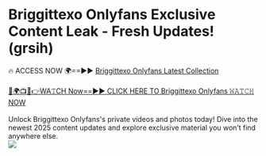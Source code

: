 # Briggittexo Onlyfans Exclusive Content Leak - Fresh Updates! (grsih)

🔥 ACCESS NOW 🌍==►► <a href="https://tinyurl.com/kvy9nzfs" rel="nofollow">Briggittexo Onlyfans Latest Collection</a>
<br><br>
[🔴🌍📺📱👉WA𝚃CH Now==►► CLICK HERE TO Briggittexo Onlyfans 𝚆𝙰𝚃𝙲𝙷 NOW](https://tinyurl.com/kvy9nzfs)
<br><br>
Unlock Briggittexo Onlyfans's private videos and photos today! Dive into the newest 2025 content updates and explore exclusive material you won’t find anywhere else.
<br>
<a href="https://tinyurl.com/kvy9nzfs" rel="nofollow" data-target="animated-image.originalLink"><img src="https://camo.githubusercontent.com/8a4f000d20f83aca3bf7ec5f350d767afa0574a8a352519fd8cfa583a6f93a33/68747470733a2f2f692e696d6775722e636f6d2f644a486b345a712e676966" data-canonical-src="https://i.imgur.com/dJHk4Zq.gif" style="max-width: 100%; display: inline-block;" data-target="animated-image.originalImage"></a>
<br>
